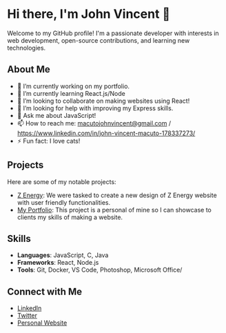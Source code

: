 # Hi there, I'm John Vincent 👋

Welcome to my GitHub profile! I'm a passionate developer with interests in web development, open-source contributions, and learning new technologies.

## About Me

- 🔭 I’m currently working on my portfolio.
- 🌱 I’m currently learning React.js/Node
- 👯 I’m looking to collaborate on making websites using React!
- 🤔 I’m looking for help with improving my Express skills.
- 💬 Ask me about JavaScript!
- 📫 How to reach me: macutojohnvincent@gmail.com / https://www.linkedin.com/in/john-vincent-macuto-178337273/
- ⚡ Fun fact: I love cats!

## Projects

Here are some of my notable projects:

- [Z Energy](https://github.com/jvmacuto/mission-05-z-energy): We were tasked to create a new design of Z Energy website with user friendly functionalities.
- [My Portfolio](https://github.com/jvmacuto/Mission-6): This project is a personal of mine so I can showcase to clients my skills of making a website.


## Skills

- **Languages**: JavaScript, C, Java
- **Frameworks**: React, Node.js
- **Tools**: Git, Docker, VS Code, Photoshop, Microsoft Office/

## Connect with Me

- [LinkedIn](https://www.linkedin.com/in/john-vincent-macuto-178337273/)
- [Twitter](https://www.facebook.com/jeeeeeeybiiiii/)
- [Personal Website](https://johnvincentsportfolio.netlify.app)
